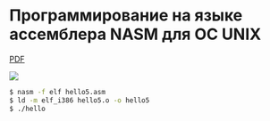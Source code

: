 # Программирование на языке ассемблера NASM для ОС UNIX

[PDF](http://www.stolyarov.info/books/pdf/nasm_unix.pdf)

![](http://www.stolyarov.info/files/nasm_cover.jpg)

```bash
$ nasm -f elf hello5.asm
$ ld -m elf_i386 hello5.o -o hello5
$ ./hello
```